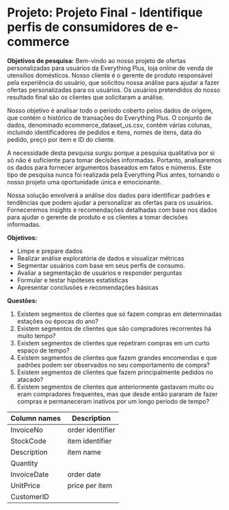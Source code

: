 # Projeto: Projeto Final - Identifique perfis de consumidores de e-commerce

**Objetivos de pesquisa:**
Bem-vindo ao nosso projeto de ofertas personalizadas para usuários da Everything Plus, loja online de venda de utensílios domésticos. Nosso cliente é o gerente de produto responsável pela experiência do usuário, que solicitou nossa análise para ajudar a fazer ofertas personalizadas para os usuários. Os usuários pretendidos do nosso resultado final são os clientes que solicitaram a análise.

Nosso objetivo é analisar todo o período coberto pelos dados de origem, que contém o histórico de transações do Everything Plus. O conjunto de dados, denominado ecommerce_dataset_us.csv, contém várias colunas, incluindo identificadores de pedidos e itens, nomes de itens, data do pedido, preço por item e ID do cliente.

A necessidade desta pesquisa surgiu porque a pesquisa qualitativa por si só não é suficiente para tomar decisões informadas. Portanto, analisaremos os dados para fornecer argumentos baseados em fatos e números. Este tipo de pesquisa nunca foi realizada pela Everything Plus antes, tornando o nosso projeto uma oportunidade única e emocionante.

Nossa solução envolverá a análise dos dados para identificar padrões e tendências que podem ajudar a personalizar as ofertas para os usuários. Forneceremos insights e recomendações detalhadas com base nos dados para ajudar o gerente de produto e os clientes a tomar decisões informadas.

**Objetivos:**
- Limpe e prepare dados
- Realizar análise exploratória de dados e visualizar métricas
- Segmentar usuários com base em seus perfis de consumo.
- Avaliar a segmentação de usuários e responder perguntas
- Formular e testar hipóteses estatísticas
- Apresentar conclusões e recomendações básicas

**Questões:**
1. Existem segmentos de clientes que só fazem compras em determinadas estações ou épocas do ano?
2. Existem segmentos de clientes que são compradores recorrentes há muito tempo?
3. Existem segmentos de clientes que repetiram compras em um curto espaço de tempo?
4. Existem segmentos de clientes que fazem grandes encomendas e que padrões podem ser observados no seu comportamento de compra?
5. Existem segmentos de clientes que fazem principalmente pedidos no atacado?
6. Existem segmentos de clientes que anteriormente gastavam muito ou eram compradores frequentes, mas que desde então pararam de fazer compras e permaneceram inativos por um longo período de tempo?

| Column names | Description |
|-|-------------|
| InvoiceNo | order identifier |
| StockCode | item identifier |
| Description | item name |
| Quantity |  |
| InvoiceDate | order date |
| UnitPrice | price per item |
| CustomerID |  |

